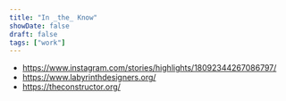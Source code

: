 ```yaml
---
title: "In _the_ Know"
showDate: false
draft: false
tags: ["work"]
---
```


* https://www.instagram.com/stories/highlights/18092344267086797/
* https://www.labyrinthdesigners.org/
* https://theconstructor.org/